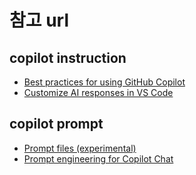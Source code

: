 # 참고 url

## copilot instruction

- [Best practices for using GitHub Copilot](https://docs.github.com/en/copilot/get-started/best-practices-for-using-github-copilot)
- [Customize AI responses in VS Code](https://code.visualstudio.com/docs/copilot/copilot-customization#_custom-instructions)

## copilot prompt

- [Prompt files (experimental)](https://code.visualstudio.com/docs/copilot/copilot-customization#_prompt-files-experimental)
- [Prompt engineering for Copilot Chat](https://code.visualstudio.com/docs/copilot/chat/prompt-crafting)
